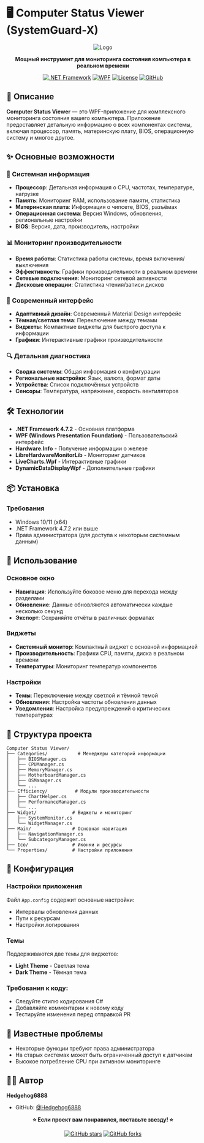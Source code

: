 # 🖥️ Computer Status Viewer (SystemGuard-X)

<div align="center">

![Logo](Computer%20Status%20Viewer/Ico/Logo.ico)

**Мощный инструмент для мониторинга состояния компьютера в реальном времени**

[![.NET Framework](https://img.shields.io/badge/.NET%20Framework-4.7.2-blue.svg)](https://dotnet.microsoft.com/download/dotnet-framework)
[![WPF](https://img.shields.io/badge/WPF-Windows%20Presentation%20Foundation-green.svg)](https://docs.microsoft.com/en-us/dotnet/framework/wpf/)
[![License](https://img.shields.io/badge/License-MIT-yellow.svg)](LICENSE)
[![GitHub](https://img.shields.io/badge/GitHub-Hedgehog6888-black.svg)](https://github.com/Hedgehog6888)

</div>

## 🚀 Описание

**Computer Status Viewer** — это WPF-приложение для комплексного мониторинга состояния вашего компьютера. Приложение предоставляет детальную информацию о всех компонентах системы, включая процессор, память, материнскую плату, BIOS, операционную систему и многое другое.

## ✨ Основные возможности

### 🔧 Системная информация
- **Процессор**: Детальная информация о CPU, частотах, температуре, нагрузке
- **Память**: Мониторинг RAM, использование памяти, статистика
- **Материнская плата**: Информация о чипсете, BIOS, разъёмах
- **Операционная система**: Версия Windows, обновления, региональные настройки
- **BIOS**: Версия, дата, производитель, настройки

### 📊 Мониторинг производительности
- **Время работы**: Статистика работы системы, время включения/выключения
- **Эффективность**: Графики производительности в реальном времени
- **Сетевые подключения**: Мониторинг сетевой активности
- **Дисковые операции**: Статистика чтения/записи дисков

### 🎨 Современный интерфейс
- **Адаптивный дизайн**: Современный Material Design интерфейс
- **Тёмная/светлая тема**: Переключение между темами
- **Виджеты**: Компактные виджеты для быстрого доступа к информации
- **Графики**: Интерактивные графики производительности

### 🔍 Детальная диагностика
- **Сводка системы**: Общая информация о конфигурации
- **Региональные настройки**: Язык, валюта, формат даты
- **Устройства**: Список подключённых устройств
- **Сенсоры**: Температура, напряжение, скорость вентиляторов

## 🛠️ Технологии

- **.NET Framework 4.7.2** - Основная платформа
- **WPF (Windows Presentation Foundation)** - Пользовательский интерфейс
- **Hardware.Info** - Получение информации о железе
- **LibreHardwareMonitorLib** - Мониторинг датчиков
- **LiveCharts.Wpf** - Интерактивные графики
- **DynamicDataDisplayWpf** - Дополнительные графики

## 📦 Установка

### Требования
- Windows 10/11 (x64)
- .NET Framework 4.7.2 или выше
- Права администратора (для доступа к некоторым системным данным)

## 🎯 Использование

### Основное окно
- **Навигация**: Используйте боковое меню для перехода между разделами
- **Обновление**: Данные обновляются автоматически каждые несколько секунд
- **Экспорт**: Сохраняйте отчёты в различных форматах

### Виджеты
- **Системный монитор**: Компактный виджет с основной информацией
- **Производительность**: Графики CPU, памяти, диска в реальном времени
- **Температуры**: Мониторинг температур компонентов

### Настройки
- **Темы**: Переключение между светлой и тёмной темой
- **Обновления**: Настройка частоты обновления данных
- **Уведомления**: Настройка предупреждений о критических температурах

## 📁 Структура проекта

```
Computer Status Viewer/
├── Categories/           # Менеджеры категорий информации
│   ├── BIOSManager.cs
│   ├── CPUManager.cs
│   ├── MemoryManager.cs
│   ├── MotherboardManager.cs
│   ├── OSManager.cs
│   └── ...
├── Efficiency/          # Модули производительности
│   ├── ChartHelper.cs
│   ├── PerformanceManager.cs
│   └── ...
├── Widget/             # Виджеты и мониторинг
│   ├── SystemMonitor.cs
│   └── WidgetManager.cs
├── Main/               # Основная навигация
│   ├── NavigationManager.cs
│   └── SubcategoryManager.cs
├── Ico/                # Иконки и ресурсы
└── Properties/         # Настройки приложения
```

## 🔧 Конфигурация

### Настройки приложения
Файл `App.config` содержит основные настройки:
- Интервалы обновления данных
- Пути к ресурсам
- Настройки логирования

### Темы
Поддерживаются две темы для виджетов:
- **Light Theme** - Светлая тема
- **Dark Theme** - Тёмная тема

### Требования к коду:
- Следуйте стилю кодирования C#
- Добавляйте комментарии к новому коду
- Тестируйте изменения перед отправкой PR

## 🐛 Известные проблемы

- Некоторые функции требуют права администратора
- На старых системах может быть ограниченный доступ к датчикам
- Высокое потребление CPU при активном мониторинге

## 👨‍💻 Автор

**Hedgehog6888**
- GitHub: [@Hedgehog6888](https://github.com/Hedgehog6888)

<div align="center">

**⭐ Если проект вам понравился, поставьте звезду! ⭐**

[![GitHub stars](https://img.shields.io/github/stars/Hedgehog6888/SystemGuard-X.svg?style=social&label=Star)](https://github.com/Hedgehog6888/SystemGuard-X)
[![GitHub forks](https://img.shields.io/github/forks/Hedgehog6888/SystemGuard-X.svg?style=social&label=Fork)](https://github.com/Hedgehog6888/SystemGuard-X/fork)

</div>
